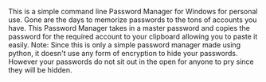 This is a simple command line Password Manager for Windows for personal use. Gone are the days to memorize passwords to the tons of accounts you have.
This Password Manager takes in a master password and copies the password for the required account to your clipboard allowing you to paste it easily.
Note: Since this is only a simple password manager made using python, it doesn't use any form of encryption to hide your passwords. However your passwords do not sit out in the open for anyone to pry since they will be hidden.
